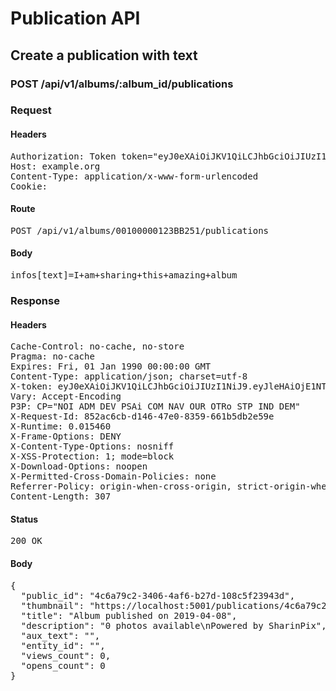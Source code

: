 # Publication API

## Create a publication with text

### POST /api/v1/albums/:album_id/publications
### Request

#### Headers

<pre>Authorization: Token token=&quot;eyJ0eXAiOiJKV1QiLCJhbGciOiJIUzI1NiJ9.eyJleHAiOjE1NTQ3NTk1NDMsImlhdCI6MTU1NDc0NTE0MywidXNlcl9pZCI6IjgyZDZiNWIzLTFhZWYtNDQzZi05ZTQyLWE3YmIxMDcxMGFjZCJ9.niAUzIwRt7Z7huNT7i9uBYYsmm3Xvul2EcHLjT78LU8&quot;
Host: example.org
Content-Type: application/x-www-form-urlencoded
Cookie: </pre>

#### Route

<pre>POST /api/v1/albums/00100000123BB251/publications</pre>

#### Body

<pre>infos[text]=I+am+sharing+this+amazing+album</pre>

### Response

#### Headers

<pre>Cache-Control: no-cache, no-store
Pragma: no-cache
Expires: Fri, 01 Jan 1990 00:00:00 GMT
Content-Type: application/json; charset=utf-8
X-token: eyJ0eXAiOiJKV1QiLCJhbGciOiJIUzI1NiJ9.eyJleHAiOjE1NTQ3NTk1NDMsImlhdCI6MTU1NDc0NTE0MywidXNlcl9pZCI6IjgyZDZiNWIzLTFhZWYtNDQzZi05ZTQyLWE3YmIxMDcxMGFjZCJ9.niAUzIwRt7Z7huNT7i9uBYYsmm3Xvul2EcHLjT78LU8
Vary: Accept-Encoding
P3P: CP=&quot;NOI ADM DEV PSAi COM NAV OUR OTRo STP IND DEM&quot;
X-Request-Id: 852ac6cb-d146-47e0-8359-661b5db2e59e
X-Runtime: 0.015460
X-Frame-Options: DENY
X-Content-Type-Options: nosniff
X-XSS-Protection: 1; mode=block
X-Download-Options: noopen
X-Permitted-Cross-Domain-Policies: none
Referrer-Policy: origin-when-cross-origin, strict-origin-when-cross-origin
Content-Length: 307</pre>

#### Status

<pre>200 OK</pre>

#### Body

<pre>{
  "public_id": "4c6a79c2-3406-4af6-b27d-108c5f23943d",
  "thumbnail": "https://localhost:5001/publications/4c6a79c2-3406-4af6-b27d-108c5f23943d/thumbnail",
  "title": "Album published on 2019-04-08",
  "description": "0 photos available\nPowered by SharinPix",
  "aux_text": "",
  "entity_id": "",
  "views_count": 0,
  "opens_count": 0
}</pre>
